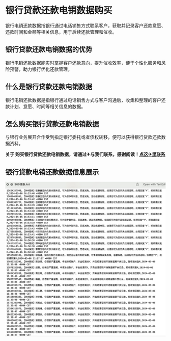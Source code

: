# 银行贷款还款电销数据购买
银行电销还款数据指银行通过电话销售方式联系客户，获取并记录客户还款意愿、还款时间和金额等相关信息，用于后续还款管理和催收。

## 银行贷款还款电销数据的优势
银行电销还款数据能实时掌握客户还款意向，提升催收效率，便于个性化服务和风险预警，助力银行优化还款管理。

## 什么是银行贷款还款电销数据
银行电销还款数据是指银行通过电话销售方式与客户沟通后，收集和整理的客户还款计划、意愿、时间等相关信息的数据。

## 怎么购买银行贷款还款电销数据
与银行业务展开合作受到指定银行委托或者债权转移，便可以获得银行贷款还款数据资料。

**关于 购买银行贷款还款电销数据，请通过✈与我们联系，感谢阅读！[点这✈里联系](https://adc.wanzisj.com)**

## 银行贷款电销还款数据信息展示
![银行贷款电销还款数据](https://github.com/donaldnguyen120843/xcnu/blob/main/photodkyq.jpg?raw=true)
